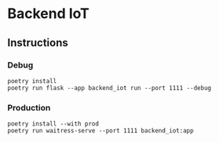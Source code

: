 # Backend IoT

## Instructions

### Debug
```
poetry install
poetry run flask --app backend_iot run --port 1111 --debug
```

### Production
```
poetry install --with prod
poetry run waitress-serve --port 1111 backend_iot:app
```
